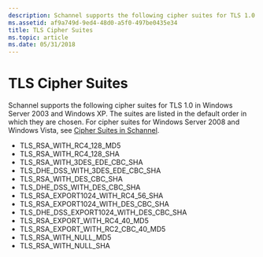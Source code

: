 ```yaml
---
description: Schannel supports the following cipher suites for TLS 1.0 in Windows Server 2003 and Windows XP.
ms.assetid: af9a749d-9ed4-48d0-a5f0-497be0435e34
title: TLS Cipher Suites
ms.topic: article
ms.date: 05/31/2018
---
```


# TLS Cipher Suites

Schannel supports the following cipher suites for TLS 1.0 in Windows Server 2003 and Windows XP. The suites are listed in the default order in which they are chosen. For cipher suites for Windows Server 2008 and Windows Vista, see [Cipher Suites in Schannel](cipher-suites-in-schannel.md).

-   TLS\_RSA\_WITH\_RC4\_128\_MD5
-   TLS\_RSA\_WITH\_RC4\_128\_SHA
-   TLS\_RSA\_WITH\_3DES\_EDE\_CBC\_SHA
-   TLS\_DHE\_DSS\_WITH\_3DES\_EDE\_CBC\_SHA
-   TLS\_RSA\_WITH\_DES\_CBC\_SHA
-   TLS\_DHE\_DSS\_WITH\_DES\_CBC\_SHA
-   TLS\_RSA\_EXPORT1024\_WITH\_RC4\_56\_SHA
-   TLS\_RSA\_EXPORT1024\_WITH\_DES\_CBC\_SHA
-   TLS\_DHE\_DSS\_EXPORT1024\_WITH\_DES\_CBC\_SHA
-   TLS\_RSA\_EXPORT\_WITH\_RC4\_40\_MD5
-   TLS\_RSA\_EXPORT\_WITH\_RC2\_CBC\_40\_MD5
-   TLS\_RSA\_WITH\_NULL\_MD5
-   TLS\_RSA\_WITH\_NULL\_SHA

 

 



